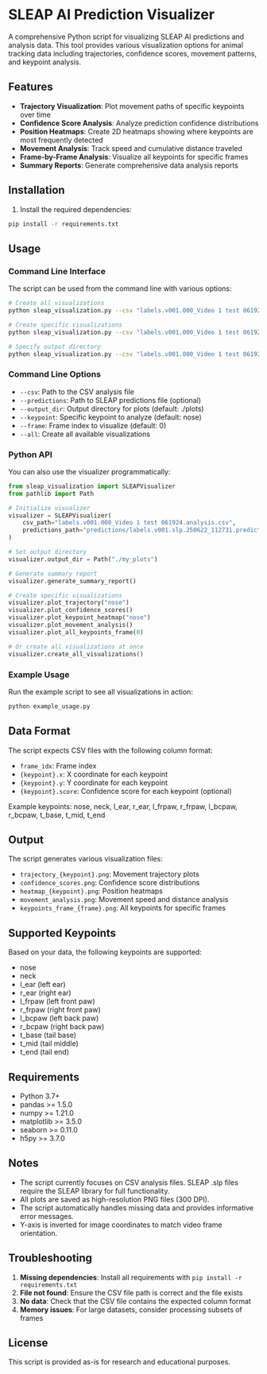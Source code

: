 # SLEAP AI Prediction Visualizer

A comprehensive Python script for visualizing SLEAP AI predictions and analysis data. This tool provides various visualization options for animal tracking data including trajectories, confidence scores, movement patterns, and keypoint analysis.

## Features

- **Trajectory Visualization**: Plot movement paths of specific keypoints over time
- **Confidence Score Analysis**: Analyze prediction confidence distributions
- **Position Heatmaps**: Create 2D heatmaps showing where keypoints are most frequently detected
- **Movement Analysis**: Track speed and cumulative distance traveled
- **Frame-by-Frame Analysis**: Visualize all keypoints for specific frames
- **Summary Reports**: Generate comprehensive data analysis reports

## Installation

1. Install the required dependencies:
```bash
pip install -r requirements.txt
```

## Usage

### Command Line Interface

The script can be used from the command line with various options:

```bash
# Create all visualizations
python sleap_visualization.py --csv "labels.v001.000_Video 1 test 061924.analysis.csv" --all

# Create specific visualizations
python sleap_visualization.py --csv "labels.v001.000_Video 1 test 061924.analysis.csv" --keypoint nose

# Specify output directory
python sleap_visualization.py --csv "labels.v001.000_Video 1 test 061924.analysis.csv" --output_dir ./my_plots --all
```

### Command Line Options

- `--csv`: Path to the CSV analysis file
- `--predictions`: Path to SLEAP predictions file (optional)
- `--output_dir`: Output directory for plots (default: ./plots)
- `--keypoint`: Specific keypoint to analyze (default: nose)
- `--frame`: Frame index to visualize (default: 0)
- `--all`: Create all available visualizations

### Python API

You can also use the visualizer programmatically:

```python
from sleap_visualization import SLEAPVisualizer
from pathlib import Path

# Initialize visualizer
visualizer = SLEAPVisualizer(
    csv_path="labels.v001.000_Video 1 test 061924.analysis.csv",
    predictions_path="predictions/labels.v001.slp.250622_112731.predictions.slp"
)

# Set output directory
visualizer.output_dir = Path("./my_plots")

# Generate summary report
visualizer.generate_summary_report()

# Create specific visualizations
visualizer.plot_trajectory("nose")
visualizer.plot_confidence_scores()
visualizer.plot_keypoint_heatmap("nose")
visualizer.plot_movement_analysis()
visualizer.plot_all_keypoints_frame(0)

# Or create all visualizations at once
visualizer.create_all_visualizations()
```

### Example Usage

Run the example script to see all visualizations in action:

```bash
python example_usage.py
```

## Data Format

The script expects CSV files with the following column format:
- `frame_idx`: Frame index
- `{keypoint}.x`: X coordinate for each keypoint
- `{keypoint}.y`: Y coordinate for each keypoint  
- `{keypoint}.score`: Confidence score for each keypoint (optional)

Example keypoints: nose, neck, l_ear, r_ear, l_frpaw, r_frpaw, l_bcpaw, r_bcpaw, t_base, t_mid, t_end

## Output

The script generates various visualization files:

- `trajectory_{keypoint}.png`: Movement trajectory plots
- `confidence_scores.png`: Confidence score distributions
- `heatmap_{keypoint}.png`: Position heatmaps
- `movement_analysis.png`: Movement speed and distance analysis
- `keypoints_frame_{frame}.png`: All keypoints for specific frames

## Supported Keypoints

Based on your data, the following keypoints are supported:
- nose
- neck
- l_ear (left ear)
- r_ear (right ear)
- l_frpaw (left front paw)
- r_frpaw (right front paw)
- l_bcpaw (left back paw)
- r_bcpaw (right back paw)
- t_base (tail base)
- t_mid (tail middle)
- t_end (tail end)

## Requirements

- Python 3.7+
- pandas >= 1.5.0
- numpy >= 1.21.0
- matplotlib >= 3.5.0
- seaborn >= 0.11.0
- h5py >= 3.7.0

## Notes

- The script currently focuses on CSV analysis files. SLEAP .slp files require the SLEAP library for full functionality.
- All plots are saved as high-resolution PNG files (300 DPI).
- The script automatically handles missing data and provides informative error messages.
- Y-axis is inverted for image coordinates to match video frame orientation.

## Troubleshooting

1. **Missing dependencies**: Install all requirements with `pip install -r requirements.txt`
2. **File not found**: Ensure the CSV file path is correct and the file exists
3. **No data**: Check that the CSV file contains the expected column format
4. **Memory issues**: For large datasets, consider processing subsets of frames

## License

This script is provided as-is for research and educational purposes. 

